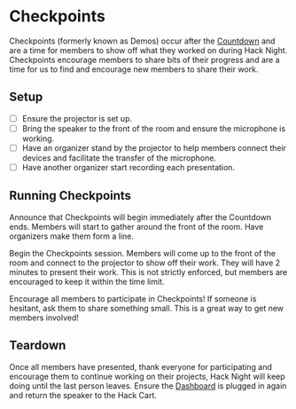# Checkpoints

Checkpoints (formerly known as Demos) occur after the [Countdown](./countdown.md) and are a time for members to show off
what they worked on during Hack Night. Checkpoints encourage members to share bits of their progress and are a time for
us to find and encourage new members to share their work.

## Setup

- [ ] Ensure the projector is set up.
- [ ] Bring the speaker to the front of the room and ensure the microphone is working.
- [ ] Have an organizer stand by the projector to help members connect their devices and facilitate the transfer of the
  microphone.
- [ ] Have another organizer start recording each presentation.

## Running Checkpoints

Announce that Checkpoints will begin immediately after the Countdown ends. Members will start to gather around the front
of the room. Have organizers make them form a line.

Begin the Checkpoints session. Members will come up to the front of the room and connect to the projector to show off their
work. They will have 2 minutes to present their work. This is not strictly enforced, but members are encouraged to keep it
within the time limit.

Encourage all members to participate in Checkpoints! If someone is hesitant, ask them to share something small. This is a
great way to get new members involved!

## Teardown

Once all members have presented, thank everyone for participating and encourage them to continue working on their projects,
Hack Night will keep doing until the last person leaves. Ensure the [Dashboard](../engineering/dashboard/README.md) is
plugged in again and return the speaker to the Hack Cart.
